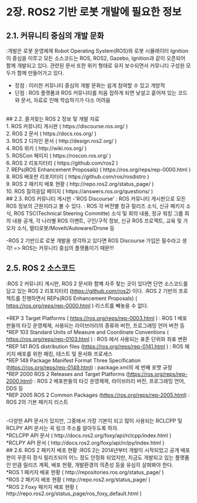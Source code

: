 # 2장. ROS2 기반 로봇 개발에 필요한 정보
## 2.1. 커뮤니티 중심의 개발 문화
:개발은 로봇 운영체제 Robot Operating System(ROS)와 로봇 시뮬레이터 Ignition 이 중심을 이루고 모든 소스코드는 ROS, ROS2, Gazebo, Ignition과 같이 오픈되어 함께 개발되고 있다.
 관련된 문서 또한 위키 형태로 유지 보수되면서 커뮤니티 구성원 모두가 함께 만들어가고 있다.
 - 장점 : 이러한 커뮤니티 중심의 개발 문화는 쉽게 참여할 수 있고 개방적
 - 단점 : ROS 플랫폼과 ROS 커뮤니티를 처음 접하게 되면 낯설고 흩어져 있는 코드와 문서, 자료로 인해 학습하기가 다소 어려움

<br>
## 2.2. 즐겨찾는 ROS 2 정보 및 개발 자료
<br>
1. ROS 커뮤니티 게시판 ( https://discourse.ros.org/ ) <br>
2. ROS 2 문서 ( https://docs.ros.org/ ) <br>
3. ROS 2 디자인 문서 ( http://design.ros2.org/ ) <br>
4. ROS 위키 ( http://wiki.ros.org/ ) <br>
5. ROSCon 페이지 ( https://roscon.ros.org/ ) <br>
6. ROS 2 리포지터리 ( https://github.com/ros2 ) <br>
7. REPs(ROS Enhancement Proposals) ( https://ros.org/reps/rep-0000.html ) <br>
8. ROS 배포판 리포지터리 ( https://github.com/ros/rosdistro ) <br>
9. ROS 2 패키지 배포 현황 ( http://repo.ros2.org/status_page/ ) <br>
10. ROS 질의응답 페이지 ( https://answers.ros.org/questions/ )

<br>
## 2.3. ROS 커뮤니티 게시판
-'ROS Discourse' 
  : ROS 커뮤니티 게시판으로 모든 ROS 정보의 근원지라고 볼 수 있다.
  : ROS 각 버전별 정규 릴리즈 소식, 신규 패키지 소식, ROS TSC(Technical Steering Committe) 소식 및 회의 내용, 정규 워킹 그룹 회의 내용 공개, 각 나라별 ROS 이벤트, 구인/구직 정보, 신규 ROS 프로젝트, 교육 및 가오자 소식, 멀티로봇/MoveIt/Autoware/Drone 등
  
-ROS 2 기반으로 로봇 개발을 생각하고 있다면 ROS Discourse 가입은 필수라고 생각!
  => ROS는 커뮤니티 중심의 플랫폼이기 때문!!!

## 2.5. ROS 2 소스코드
:ROS 2 커뮤니티 게시판, ROS 2 문서와 함꼐 자주 찾는 곳이 있다면 단연 소스코드를 담고 있는 ROS 2 리포지터리 (https://github.com/ros2) 이다.
:ROS 2 기반의 프로젝트를 진행하면서 REPs(ROS Enhancement Proposals) ( https://ros.org/reps/rep-0000.html ) 리스트를 빼놓을 수 없다.

*REP 3 Target Platforms ( https://ros.org/reps/rep-0003.html ) : ROS 1 배포판들의 타깃 운영체제, 사용되는 라이브러리의 종류와 버전, 프로그래밍 언어 버전 등 <br>
*REP 103 Standard Units of Measure and Coordinate Conventions ( https://ros.org/reps/rep-0103.html ) : ROS 에서 사용되는 표준 단위와 좌표 변환 <br>
*REP 141 ROS distribution files (https://ros.org/reps/rep-0141.html ) : ROS 패키지 배포를 위한 패킹, 테스트 및 문서화 프로세스 <br>
*REP 149 Package Manifest Format Three Specification (https://ros.org/reps/rep-0149.html) : package.xml의 세 번째 포맷 규정 <br>
*REP 2000 ROS 2 Releases and Target Platforms (https://ros.org/reps/rep-2000.html) : ROS 2 배포판들의 타깃 운영체제, 라이브러리 버전, 프로그래밍 언어, DDS 등 <br>
*REP 2005 ROS 2 Common Packages (https://ros.org/reps/rep-2005.html) : ROS 2의 기본 패키지 리스트

<br>
-다양한 API 문서가 있지만, 그중에서 가장 기본이 되고 많이 사용되는 RCLCPP 및 RCLPY API 문서는 꼭 링크 주소를 알아두도록 하자. <br>
*RCLCPP API 문서 ( http://docs.ros2.org/foxy/api/rclcpp/index.html ) <br>
*RCLPY API 문서 ( http://docs.ros2.org/foxy/api/rclpy/index.html )

<br>
## 2.6. ROS 2 패키지 배포 현황
:ROS 2는 2014년부터 개발이 시작되었고 공개 배포판이 꾸준히 정식 릴리즈되어 어느 정도 안정화 되었지만, 지금도 개발되고 있는 플랫폼인 만큼 릴리즈 계획, 배포 현황, 개발환경의 의존성 등을 유심히 살펴봐야 한다.

<br>
*ROS 1 패키지 배포 현황 ( http://repositories.ros.org/status_page/ ) <br>
*ROS 2 패키지 배포 현황 ( http://repo.ros2.org/status_page/ ) <br>
*ROS 2 Foxy 패키지 배포 현황 ( http://repo.ros2.org/status_page/ros_foxy_default.html )
